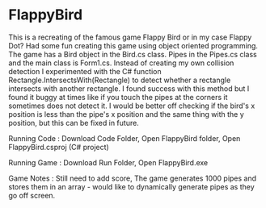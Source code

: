 # FlappyBird

This is a recreating of the famous game Flappy Bird or in my case Flappy Dot?
Had some fun creating this game using object oriented programming.
The game has a Bird object in the Bird.cs class. Pipes in the Pipes.cs class and the main class is Form1.cs.
Instead of creating my own collision detection I experimented with the C# function Rectangle.IntersectsWith(Rectangle) to detect whether a rectangle intersects with another rectangle. I found success with this method but I found it buggy at times like if you touch the pipes at the corners it sometimes does not detect it.
I would be better off checking if the bird's x position is less than the pipe's x position and the same thing with the y position, but this can be fixed in future.

Running Code : Download Code Folder, Open FlappyBird folder, Open FlappyBird.csproj (C# project)

Running Game : Download Run Folder, Open FlappyBird.exe

Game Notes : Still need to add score, The game generates 1000 pipes and stores them in an array - would like to dynamically generate pipes as they go off screen.
